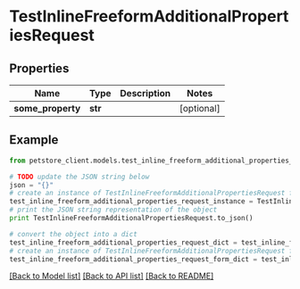 # TestInlineFreeformAdditionalPropertiesRequest


## Properties

Name | Type | Description | Notes
------------ | ------------- | ------------- | -------------
**some_property** | **str** |  | [optional] 

## Example

```python
from petstore_client.models.test_inline_freeform_additional_properties_request import TestInlineFreeformAdditionalPropertiesRequest

# TODO update the JSON string below
json = "{}"
# create an instance of TestInlineFreeformAdditionalPropertiesRequest from a JSON string
test_inline_freeform_additional_properties_request_instance = TestInlineFreeformAdditionalPropertiesRequest.from_json(json)
# print the JSON string representation of the object
print TestInlineFreeformAdditionalPropertiesRequest.to_json()

# convert the object into a dict
test_inline_freeform_additional_properties_request_dict = test_inline_freeform_additional_properties_request_instance.to_dict()
# create an instance of TestInlineFreeformAdditionalPropertiesRequest from a dict
test_inline_freeform_additional_properties_request_form_dict = test_inline_freeform_additional_properties_request.from_dict(test_inline_freeform_additional_properties_request_dict)
```
[[Back to Model list]](../README.md#documentation-for-models) [[Back to API list]](../README.md#documentation-for-api-endpoints) [[Back to README]](../README.md)


